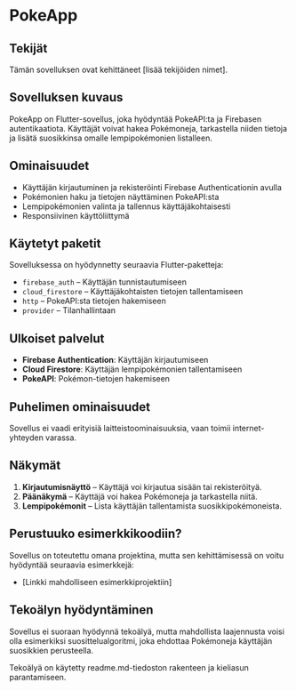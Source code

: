 # PokeApp

## Tekijät
Tämän sovelluksen ovat kehittäneet [lisää tekijöiden nimet].

## Sovelluksen kuvaus
PokeApp on Flutter-sovellus, joka hyödyntää PokeAPI:ta ja Firebasen autentikaatiota. Käyttäjät voivat hakea Pokémoneja, tarkastella niiden tietoja ja lisätä suosikkinsa omalle lempipokémonien listalleen.

## Ominaisuudet
- Käyttäjän kirjautuminen ja rekisteröinti Firebase Authenticationin avulla
- Pokémonien haku ja tietojen näyttäminen PokeAPI:sta
- Lempipokémonien valinta ja tallennus käyttäjäkohtaisesti
- Responsiivinen käyttöliittymä

## Käytetyt paketit
Sovelluksessa on hyödynnetty seuraavia Flutter-paketteja:
- `firebase_auth` – Käyttäjän tunnistautumiseen
- `cloud_firestore` – Käyttäjäkohtaisten tietojen tallentamiseen
- `http` – PokeAPI:sta tietojen hakemiseen
- `provider` – Tilanhallintaan

## Ulkoiset palvelut
- **Firebase Authentication**: Käyttäjän kirjautumiseen
- **Cloud Firestore**: Käyttäjän lempipokémonien tallentamiseen
- **PokeAPI**: Pokémon-tietojen hakemiseen

## Puhelimen ominaisuudet
Sovellus ei vaadi erityisiä laitteistoominaisuuksia, vaan toimii internet-yhteyden varassa.

## Näkymät
1. **Kirjautumisnäyttö** – Käyttäjä voi kirjautua sisään tai rekisteröityä.
2. **Päänäkymä** – Käyttäjä voi hakea Pokémoneja ja tarkastella niitä.
3. **Lempipokémonit** – Lista käyttäjän tallentamista suosikkipokémoneista.

## Perustuuko esimerkkikoodiin?
Sovellus on toteutettu omana projektina, mutta sen kehittämisessä on voitu hyödyntää seuraavia esimerkkejä:
- [Linkki mahdolliseen esimerkkiprojektiin]

## Tekoälyn hyödyntäminen
Sovellus ei suoraan hyödynnä tekoälyä, mutta mahdollista laajennusta voisi olla esimerkiksi suosittelualgoritmi, joka ehdottaa Pokémoneja käyttäjän suosikkien perusteella.

Tekoälyä on käytetty readme.md-tiedoston rakenteen ja kieliasun parantamiseen.
